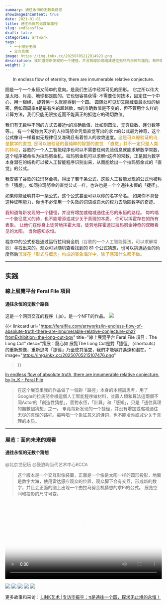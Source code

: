 ```yaml
---
summary: 通往永恒的无数条路径
showImageInContent: true
date: 2021-01-01
title: 通往永恒的无数条路径
slug: endlessflow
draft: false
categories: artwork
tags:
  - 一小部分无限
  - 交互影像
image: https://img.inkx.cc/20250705212914923.png
description: 我知道每新发现的一个捷径，并没有增加或缩减通往无尽的永恒的路程。每吟唱一个象征意义的诗，也不能增添或减少关于真理的本质。
weight: 2
---
```


<div align="center">In endless flow of eternity, there are innumerable relative conjecture.</div>


圆是一个一个永恒又简单的意向。是我们生活中经常可见的图形。
它之所以伟大是太阳、月亮、地球都是圆的。它也很容易获得: 不需要任何技术，固定住一个中心，用一根绳， 旋转另一头就能得到一个圆。
圆随处可见却又隐藏着最永恒的秘密，例如圆周率π是最有名的超越数，π的准确数值是不变的，但不管用什么样的计算方法，我们只能无限接近而不能真正的抵达它的确切数值。

我们有无数种不同的方式去接近π的准确数值，比如割圆法、无穷级数、连分数等等。。
有一个被称为天才的人拉玛努金凭借直觉写出的求 π的公式最为神奇，这个公式像诗一样看似无规律但又准确且有着惊人的收敛速度。<font color="#C28800">这是可以被验证的诗, 是数学的直觉, 是可以被验证的最纯粹的智慧的直觉.</font>
<font color="#C28800">「直觉」并不一定只是人类的特权</font>，谷歌的一个人工智能程序也可以不需要任何先验信息就能求解数学常数，这个程序被命名为拉玛努金机。拉玛努金机可以求解π这样的常数，正是因为数字本身潜在的结构可以被人工智能程序识别出来，从而能给出一个拉玛努金式的「直觉」的公式。

我安装了谷歌的拉玛努金机，得出了若干条公式，这些人工智能发现的公式也被称作「猜想」，如同拉玛努金的直觉公式一样，也许也是一个个通往永恒的「捷径」。

如果你能证明其中一条公式，这个公式甚至可以以你的名字命名。
如果你不具备这种证明能力，你也不必使用一个失效的词语或自大的权力去隐匿数字的奇迹。


<font color="8B1E3F">我知道每新发现的一个捷径，并没有增加或缩减通往无尽的永恒的路程。</font>
<font color="#8B1E3F">每吟唱一个象征意义的诗，也不能增添或减少关于真理的本质。</font>
<font color="8B1E3F">你可以挥霍存在的所有表象。</font>
<font color="8B1E3F">让他们在你身上徒劳地挥霍大海，徒劳地挥霍透过拉玛努金神奇的双眼看见的太阳。</font>
<font color="8B1E3F">当你感知永恒。</font>


程序中的公式都是通过运行拉玛努金机<font color="#696969">（谷歌的一个人工智能算法，可以求解常数）</font>寻找出来的。观众可以随机查看找到的 81 个公式猜想，也可以挑选适合的角度然后<font color="#C28800">沉浸在「形式与概念」构成的表象海洋中，除了感知什么都不做。</font>



---


## 实践

### 線上展覽平台 Feral File 項目
#### 通往永恒的无数个路径
这是一个网页交互的程序（.js）。是一个NFT的作品。
![](https://img.inkx.cc/20250705205422648.png)

{{< linkcard 
  url="https://feralfile.com/artworks/in-endless-flow-of-absolute-truth-there-are-innumerable-relative-conjecture-chz?fromExhibition=the-long-cut-bqv" 
  title="線上展覽平台 Feral File 項目：The Long Cut" 
  desc="策展：龍心如 展覽The Long Cut是對「捷徑」（shortcuts）的重新想像，重新思考「捷徑」乃至使其落空，我們才能容許遙遠和潛在。" 
  image="https://img.inkx.cc/20250705215107476.png" 
>}}

[In endless flow of absolute truth, there are innumerable relative conjecture. by In_K - Feral File](https://feralfile.com/artworks/in-endless-flow-of-absolute-truth-there-are-innumerable-relative-conjecture-chz?fromExhibition=the-long-cut-bqv)

>在这个展览里我的作品做了一個對「路徑」本身的本體論思考，用了Google的拉馬努金機這個人工智能程序做材料，並置人類和算法這兩個不同Actor的「創造性猜想」，面對永恆，「計算」和「感知」，只是「通往真理的無數個猜想」之一。
>畢竟每新发现的一个捷径，并没有增加或缩减通往无尽的真理的路程。每吟唱一个象征意义的诗词，也不能增添或减少关于真理的本质。


---
### 展览：面向未来的观看
#### 通往永恒的无数个猜想
<font color="#696969">@北京世纪坛 @鼓浪屿当代艺术中心KCCA</font>
>这个版本是一个交互影像装置，正面是一个像是太阳一样的圆形投影，地面是数字大海，使用雷达感应观众的位置，观众脚下会有交互，形成新的数字，并且会正面的圆上出现一个由拉马努金机猜想的求Pi的公式。
>展览空间和投影的尺寸可变。


<video controls width="100%" poster="https://img.inkx.cc/20250705212914923.png">
  <source src="https://img.inkx.cc/20250705214104011.mp4" type="video/mp4">
  您的浏览器不支持 video 标签。
</video>


![](https://img.inkx.cc/20250705212820118.png)
![](https://img.inkx.cc/20250705212845167.png)
![](https://img.inkx.cc/20250705212914923.png)
![](https://img.inkx.cc/20250705212935241.png)
![](https://img.inkx.cc/20250705213000630.png)

更多故事和采访：[ LINK艺术 |专访毕振宇：π是通往一个圆，探求无止境的永恒！](https://mp.weixin.qq.com/s/lfPc_uYL8p5eaqF47tpfwg)

